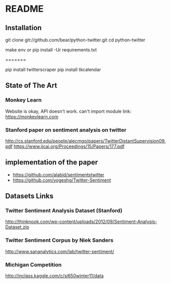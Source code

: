 # README

## Installation 
git clone git://github.com/bear/python-twitter.git
cd python-twitter

make env
or
pip install -Ur requirements.txt

=======

pip install twitterscraper
pip install tkcalendar

## State of The Art
### Monkey Learn 
Website is okay, API doesn't work. can't import module
link: https://monkeylearn.com

### Stanford paper on sentiment analysis on twitter
http://cs.stanford.edu/people/alecmgo/papers/TwitterDistantSupervision09.pdf
https://www.ijcai.org/Proceedings/15/Papers/177.pdf
## implementation of the paper
* https://github.com/alabid/sentimentstwitter
* https://github.com/yogeshg/Twitter-Sentiment

## Datasets Links
### Twitter Sentiment Analysis Dataset (Stanford)
http://thinknook.com/wp-content/uploads/2012/09/Sentiment-Analysis-Dataset.zip
### Twitter Sentiment Corpus by Niek Sanders
http://www.sananalytics.com/lab/twitter-sentiment/
### Michigan Competition
http://inclass.kaggle.com/c/si650winter11/data

